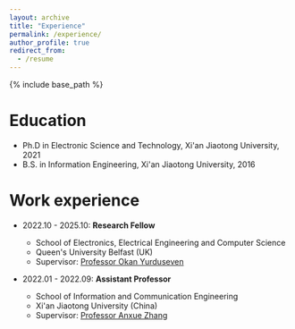 ```yaml
---
layout: archive
title: "Experience"
permalink: /experience/
author_profile: true
redirect_from:
  - /resume
---
```


{% include base_path %}

Education
======
* Ph.D in Electronic Science and Technology, Xi'an Jiaotong University, 2021
* B.S. in Information Engineering, Xi'an Jiaotong University, 2016

Work experience
======
* 2022.10 - 2025.10: <b>Research Fellow</b>
  * School of Electronics, Electrical Engineering and Computer Science
  * Queen's University Belfast (UK)
  * Supervisor: [Professor Okan Yurduseven](https://sites.google.com/view/okanyurduseven/)

* 2022.01 - 2022.09: <b>Assistant Professor</b>
  * School of Information and Communication Engineering
  * Xi'an Jiaotong University (China)
  * Supervisor: [Professor Anxue Zhang](https://gr.xjtu.edu.cn/web/anxuezhang)
  
<!-- Skills
======
* Skill 1
* Skill 2
  * Sub-skill 2.1
  * Sub-skill 2.2
  * Sub-skill 2.3
* Skill 3

Publications
======
  <ul>{% for post in site.publications reversed %}
    {% include archive-single-cv.html %}
  {% endfor %}</ul> -->
